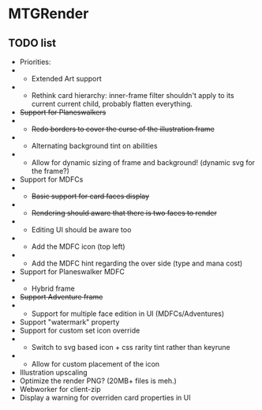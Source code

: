 # MTGRender

## TODO list

-   Priorities:
-   -   Extended Art support
-   -   Rethink card hierarchy: inner-frame filter shouldn't apply to its current current child, probably flatten everything.
-   ~~Support for Planeswalkers~~
-   -   ~~Redo borders to cover the curse of the illustration frame~~
-   -   Alternating background tint on abilities
-   -   Allow for dynamic sizing of frame and background! (dynamic svg for the frame?)
-   Support for MDFCs
-   -   ~~Basic support for card faces display~~
-   -   ~~Rendering should aware that there is two faces to render~~
-   -   Editing UI should be aware too
-   -   Add the MDFC icon (top left)
-   -   Add the MDFC hint regarding the over side (type and mana cost)
-   Support for Planeswalker MDFC
-   -   Hybrid frame
-   ~~Support Adventure frame~~
-   -   Support for multiple face edition in UI (MDFCs/Adventures)
-   Support "watermark" property
-   Support for custom set icon override
-   -   Switch to svg based icon + css rarity tint rather than keyrune
-   -   Allow for custom placement of the icon
-   Illustration upscaling
-   Optimize the render PNG? (20MB+ files is meh.)
-   Webworker for client-zip
-   Display a warning for overriden card properties in UI
